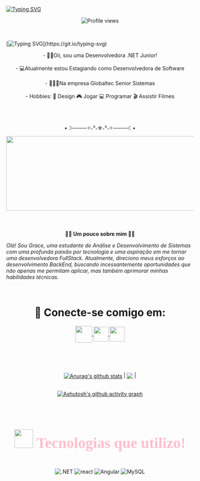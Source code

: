 [![Typing SVG](https://readme-typing-svg.herokuapp.com?font=Fira+Code&weight=300&size=50&duration=4000&pause=1000&color=8B008B&center=true&vCenter=true&random=false&width=1000&lines=Hello%2C+my+name+is+Grace;I'm+19+years+old;I'm+a+Software+Developer;I'm+from+Brazil;welcome%3A)](https://git.io/typing-svg)



<p align="center"> <img src="https://komarev.com/ghpvc/?username=Grace-Garces&color=blue" alt="Profile views" /> </p>
<br>

[![Typing SVG](https://readme-typing-svg.herokuapp.com?font=Fira+Code&weight=300&size=50&duration=4000&pause=1000&color=C71585&center=true&vCenter=true&random=false&width=1000&lines=Oii%2CBem-Vindos+ao+meu+GitHub;eu+sou+desenvolvedora+.NET+Junior;)](https://git.io/typing-svg)

<p align="center">- 👨‍💻Oii, sou uma Desenvolvedora .NET Junior! <br><br>
- 💻Atualmente estou Estagiando como Desenvolvedora de Software <br><br>
- 👩🏽‍💼Na empresa Globaltec Senior Sistemas
<br><br>
- Hobbies:
🎨 Design
🎮 Jogar
💻 Programar
🎬 Assistir Filmes </b> </p>

<br><br> <p align="center">•☽────✧˖°˖☆˖°˖✧────☾•</p>
 <div align="center">
  <img height="200" width="1000" src="https://i.giphy.com/media/v1.Y2lkPTc5MGI3NjExaXNmYW5xeXF2Y2dld21xMHlqcnBmdzI5YjFuZm16Z25tbHB1d3NwOSZlcD12MV9pbnRlcm5hbF9naWZfYnlfaWQmY3Q9Zw/YhFzQw0j4lPNu/giphy.gif"  />
</div>

###

<br>
<p align="Center"><b>🤳🏽 Um pouco sobre mim 🤳🏽</b></p>

<span align="right"> _Olá! Sou Grace, uma estudante de Análise e Desenvolvimento de Sistemas com uma profunda paixão por tecnologia e uma aspiração em me tornar uma desenvolvedora FullStack. Atualmente, direciono meus esforços ao desenvolvimento BackEnd, buscando incessantemente oportunidades que não apenas me permitam aplicar, mas também aprimorar minhas habilidades técnicas._ </span>

<br> <h1 align="center"> 📱 Conecte-se comigo em:</h1>

<p align="center">

<div align="center"> 
<a href="https://www.instagram.com/gracek_xo/" target="_blank">
<img align="center" height="45" width="45" src="https://github.com/carolbarbosa101/carolbarbosa101/assets/44561610/88a3dd4d-f85e-4141-af09-a2667d81df5b">
</a>
</a>
<a href="mailto:graceedevelopment@gmail.com">
<img align="center"  height="40" width="40" src="https://github.com/carolbarbosa101/carolbarbosa101/assets/44561610/2856fdde-3200-4398-8290-a0e45d3a35a0">
</a>
<a  href="https://www.linkedin.com/in/grace-batista-103174210/" target=_blank>
<img align="center"  height="40" width="40" src="https://github.com/carolbarbosa101/carolbarbosa101/assets/44561610/bc26a6f8-f0d3-4f15-82e1-55680c48f269">
</a>

<br><br><br>

 <a href="https://github.com/Grace-Garces/github-readme-stats"><img align="center" src="https://github-readme-stats.vercel.app/api?username=Grace-Garces&show_icons=true&include_all_commits=true&theme=buefy&hide_border=true" alt="Anurag's github stats" /></a> | <a href="https://github.com/Grace-Garces/github-readme-stats"><img align="center" src="https://github-readme-stats.vercel.app/api/top-langs/?username=Grace-Garces&layout=compact&theme=buefy&hide_border=true" /></a> |
<br><br>

[![Ashutosh's github activity graph](https://github-readme-activity-graph.vercel.app/graph?username=Grace-Garces&bg_color=fdf6f6&color=9e4c98&line=ea8ad1&point=403d3d&area=true&hide_border=true)](https://github.com/ashutosh00710/github-readme-activity-graph)


<br><h1 align="center" style="font-family: Alex Brush; font-size: 40px; color: Pink;"> <img src="https://img.icons8.com/?size=100&id=yggUP2AbmFLz&format=png&color=000000" width="50" height="50"/> Tecnologias que utilizo! </h1>

<div style="display: inline_block"><br/>
    <img align="center"= alt=".NET"src="https://img.shields.io/badge/.NET-5C2D91?style=for-the-badge&logo=.net&logoColor=white"/> 
    <img align="center"= alt="react"src="https://img.shields.io/badge/React-20232A?style=for-the-badge&logo=react&logoColor=61DAFB"/>
    <img align="center"= alt="Angular"src="https://img.shields.io/badge/Angular-DD0031?style=for-the-badge&logo=angular&logoColor=white"/>
    <img align="center"= alt="MySQL"src="https://img.shields.io/badge/MySQL-00000F?style=for-the-badge&logo=mysql&logoColor=white"/>
    </div><br>



<br>



<br>



<br>
<br>



